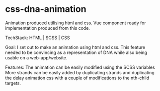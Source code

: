 # css-dna-animation
Animation produced utilising html and css. Vue component ready for implementation produced from this code. 

TechStack: HTML | SCSS | CSS

Goal: I set out to make an animation using html and css. This feature needed to be convincing as a representation of DNA while also being usable on a web-app/website.

Features:
The animation can be easily modified using the SCSS variables
More strands can be easily added by duplicating strands and duplicating the delay animation css with a couple of modifications to the nth-child targets. 
